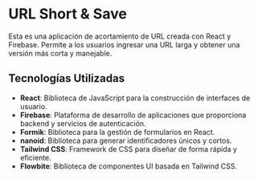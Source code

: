 # URL Short & Save

Esta es una aplicación de acortamiento de URL creada con React y Firebase. Permite a los usuarios ingresar una URL larga y obtener una versión más corta y manejable.

## Tecnologías Utilizadas

- **React**: Biblioteca de JavaScript para la construcción de interfaces de usuario.
- **Firebase**: Plataforma de desarrollo de aplicaciones que proporciona backend y servicios de autenticación.
- **Formik**: Biblioteca para la gestión de formularios en React.
- **nanoid**: Biblioteca para generar identificadores únicos y cortos.
- **Tailwind CSS**: Framework de CSS para diseñar de forma rápida y eficiente.
- **Flowbite**: Biblioteca de componentes UI basada en Tailwind CSS.



